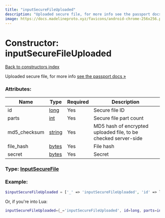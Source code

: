 ```yaml
---
title: "inputSecureFileUploaded"
description: "Uploaded secure file, for more info see the passport docs »"
image: https://docs.madelineproto.xyz/favicons/android-chrome-256x256.png
---
```

# Constructor: inputSecureFileUploaded  
[Back to constructors index](index.md)



Uploaded secure file, for more info [see the passport docs »](https://core.telegram.org/passport/encryption#inputsecurefile)

### Attributes:

| Name     |    Type       | Required | Description |
|----------|---------------|----------|-------------|
|id|[long](../types/long.md) | Yes|Secure file ID|
|parts|[int](../types/int.md) | Yes|Secure file part count|
|md5\_checksum|[string](../types/string.md) | Yes|MD5 hash of encrypted uploaded file, to be checked server-side|
|file\_hash|[bytes](../types/bytes.md) | Yes|File hash|
|secret|[bytes](../types/bytes.md) | Yes|Secret|



### Type: [InputSecureFile](../types/InputSecureFile.md)


### Example:

```php
$inputSecureFileUploaded = ['_' => 'inputSecureFileUploaded', 'id' => long, 'parts' => int, 'md5_checksum' => 'string', 'file_hash' => 'bytes', 'secret' => 'bytes'];
```  


Or, if you're into Lua:

```lua
inputSecureFileUploaded={_='inputSecureFileUploaded', id=long, parts=int, md5_checksum='string', file_hash='bytes', secret='bytes'}

```


